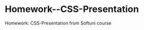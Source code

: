 Homework--CSS-Presentation
==========================

Homework: CSS-Presentation from Softuni course
